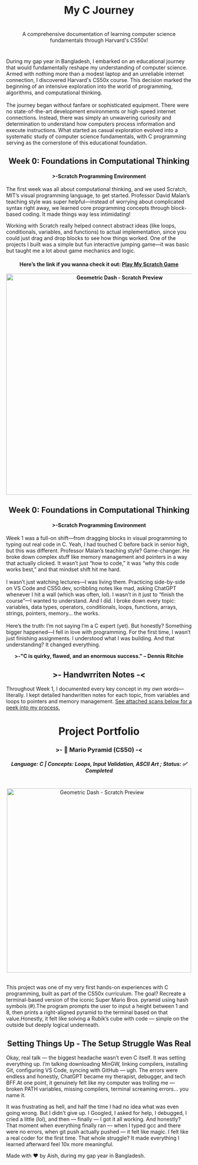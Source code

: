 <!DOCTYPE html>
<html lang="en">
 <head>
  <meta charset="UTF-8">
  <meta name="viewport" content="width=device-width, initial-scale=1.0">
 </head>
<body>

## <h1 align="center"> My C Journey<h1>


<p align="center">A comprehensive documentation of learning computer science fundamentals through Harvard's CS50x!</p>

# <div> 
During my gap year in Bangladesh, I embarked on an educational journey that would fundamentally reshape my understanding of computer science. Armed with nothing more than a modest laptop and an unreliable internet connection, I discovered Harvard's CS50x course. This decision marked the beginning of an intensive exploration into the world of programming, algorithms, and computational thinking. 
<br>
<br>
The journey began without fanfare or sophisticated equipment. There were no state-of-the-art development environments or high-speed internet connections. Instead, there was simply an unwavering curiosity and determination to understand how computers process information and execute instructions. What started as casual exploration evolved into a systematic study of computer science fundamentals, with C programming serving as the cornerstone of this educational foundation.
</div>
<h2 align="center">
Week 0: Foundations in Computational Thinking
<h4 align="center">>-Scratch Programming Environment</h4>
</h2>
The first week was all about computational thinking, and we used Scratch, MIT’s visual programming language, to get started. Professor David Malan’s teaching style was super helpful—instead of worrying about complicated syntax right away, we learned core programming concepts through block-based coding. It made things way less intimidating!

Working with Scratch really helped connect abstract ideas (like loops, conditionals, variables, and functions) to actual implementation, since you could just drag and drop blocks to see how things worked. One of the projects I built was a simple but fun interactive jumping game—it was basic but taught me a lot about game mechanics and logic.

<h4 align="center">
Here’s the link if you wanna check it out:
<a align="center" href="https://scratch.mit.edu/projects/1155594303/" target="_blank" rel="noopener noreferrer">
  Play My Scratch Game
</a>
 <br>
 <br>
 <div align= "center">
  <img src="https://github.com/Ayesha-Siddika-Nihan/Learning-C---Journal-Time/blob/main/Geomatric%20Dash%20-%20Scratch.png?raw=true" 
       alt="Geometric Dash - Scratch Preview" 
       style="width: 600px; height: auto;">
</div>

</h4>

<h2 align="center">
Week 0: Foundations in Computational Thinking
<h4 align="center">>-Scratch Programming Environment</h4>
</h2>
<P>
Week 1 was a full-on shift—from dragging blocks in visual programming to typing out real code in C. Yeah, I had touched C before back in senior high, but this was different. Professor Malan’s teaching style? Game-changer. He broke down complex stuff like memory management and pointers in a way that actually clicked. It wasn’t just “how to code,” it was “why this code works best,” and that mindset shift hit me hard.
<br>
<br>
I wasn’t just watching lectures—I was living them. Practicing side-by-side on VS Code and CS50.dev, scribbling notes like mad, asking ChatGPT whenever I hit a wall (which was often, lol). I wasn’t in it just to “finish the course”—I wanted to understand. And I did. I broke down every topic: variables, data types, operators, conditionals, loops, functions, arrays, strings, pointers, memory… the works.
<br>
<br>
Here’s the truth: I’m not saying I’m a C expert (yet). But honestly? Something bigger happened—I fell in love with programming. For the first time, I wasn’t just finishing assignments. I understood what I was building. And that understanding? It changed everything.

<p>
<strong>
<p align="center">
>-"C is quirky, flawed, and an enormous success." 
                                   – Dennis Ritchie
</p>
</strong>
<p>
<h2 align="center">
>- Handwrriten Notes -< 
</h2>
<p>
  Throughout Week 1, I documented every key concept in my own words—literally. I kept detailed handwritten notes for each topic, from variables and loops to pointers and memory management.
  <a href="https://github.com/Ayesha-Siddika-Nihan/C-form-Scratch/raw/main/XEE100_IoT_Syllabus.pdf" target="_blank">
    See attached scans below for a peek into my process.
  </a>
</p>
<h1 align="center"> Project Portfolio </h1>
<h3 align="center"> >- 🧱 Mario Pyramid (CS50) -< </h3>
<h5 align="center">
Language: C | Concepts: Loops, Input Validation, ASCII Art ; Status: ✅ Completed
</h5>
 <br>
<div align= "center">
  <img src="https://github.com/Ayesha-Siddika-Nihan/Learning-C---Journal-Time/blob/main/Super%20Mario%20Game%20(c%20Version).png" 
       alt="Geometric Dash - Scratch Preview" 
       style="width: 500px; height: auto;">
</div>
 <br>
<p>
This project was one of my very first hands-on experiences with C programming, built as part of the CS50x curriculum. The goal? Recreate a terminal-based version of the iconic Super Mario Bros. pyramid using hash symbols (#).The program prompts the user to input a height between 1 and 8, then prints a right-aligned pyramid to the terminal based on that value.Honestly, it felt like solving a Rubik’s cube with code — simple on the outside but deeply logical underneath.

</p>

<h2 align="center"> Setting Things Up - The Setup Struggle Was Real </h2>
Okay, real talk — the biggest headache wasn’t even C itself. It was setting everything up. I’m talking downloading MinGW, linking compilers, installing Git, configuring VS Code, syncing with GitHub — ugh. The errors were endless and honestly, ChatGPT became my therapist, debugger, and tech BFF.At one point, it genuinely felt like my computer was trolling me — broken PATH variables, missing compilers, terminal screaming errors... you name it.

It was frustrating as hell, and half the time I had no idea what was even going wrong. But I didn’t give up. I Googled, I asked for help, I debugged, I cried a little (lol), and then — finally — I got it all working. And honestly? That moment when everything finally ran — when I typed gcc and there were no errors, when git push actually pushed — it felt like magic. I felt like a real coder for the first time. That whole struggle? It made everything I learned afterward feel 10x more meaningful.




















  <footer>
    <p>Made with ❤️ by Aish, during my gap year in Bangladesh.</p>
  </footer>

</body>
</html>
